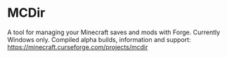 # MCDir
A tool for managing your Minecraft saves and mods with Forge. Currently Windows only.
Compiled alpha builds, information and support: https://minecraft.curseforge.com/projects/mcdir
